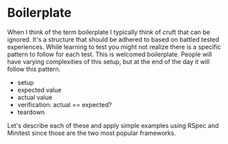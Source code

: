 #  Boilerplate
When I think of the term boilerplate I typically think of cruft that can be ignored. It's a structure that should be adhered to based on battled tested experiences. While learning to test you might not realize there is a specific pattern to follow for each test. This is welcomed boilerplate. People will have varying complexities of this setup, but at the end of the day it will follow this pattern.

- setup
- expected value
- actual value
- verification: actual == expected?
- teardown

Let's describe each of these and apply simple examples using RSpec and Minitest since those are the two most popular frameworks. 